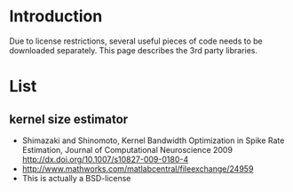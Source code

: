 # Introduction #

Due to license restrictions, several useful pieces of code needs to be downloaded separately. This page describes the 3rd party libraries.


# List #
## kernel size estimator ##
  * Shimazaki and Shinomoto, Kernel Bandwidth Optimization in Spike Rate Estimation, Journal of Computational Neuroscience 2009 http://dx.doi.org/10.1007/s10827-009-0180-4
  * http://www.mathworks.com/matlabcentral/fileexchange/24959
  * This is actually a BSD-license
